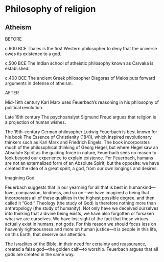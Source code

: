 # Philosophy of religion

## Atheism

BEFORE

c.600 BCE Thales is the first Western philosopher to deny that the universe owes its existence to a god.

c.500 BCE The Indian school of atheistic philosophy known as Carvaka is established.

c.400 BCE The ancient Greek philosopher Diagoras of Melos puts forward arguments in defense of atheism.

AFTER

Mid-19th century Karl Marx uses Feuerbach’s reasoning in his philosophy of political revolution.

Late 19th century The psychoanalyst Sigmund Freud argues that religion is a projection of human wishes.

The 19th-century German philosopher Ludwig Feuerbach is best known for his book The Essence of Christianity (1841), which inspired revolutionary thinkers such as Karl Marx and Friedrich Engels. The book incorporates much of the philosophical thinking of Georg Hegel, but where Hegel saw an Absolute Spirit as the guiding force in nature, Feuerbach sees no reason to look beyond our experience to explain existence. For Feuerbach, humans are not an externalized form of an Absolute Spirit, but the opposite: we have created the idea of a great spirit, a god, from our own longings and desires.

Imagining God

Feuerbach suggests that in our yearning for all that is best in humankind—love, compassion, kindness, and so on—we have imagined a being that incorporates all of these qualities in the highest possible degree, and then called it “God.” Theology (the study of God) is therefore nothing more than anthropology (the study of humanity). Not only have we deceived ourselves into thinking that a divine being exists, we have also forgotten or forsaken what we are ourselves. We have lost sight of the fact that these virtues actually exist in humans, not gods. For this reason we should focus less on heavenly righteousness and more on human justice—it is people in this life, on this Earth, that deserve our attention.

The Israelites of the Bible, in their need for certainty and reassurance, created a false god—the golden calf—to worship. Feuerbach argues that all gods are created in the same way.

